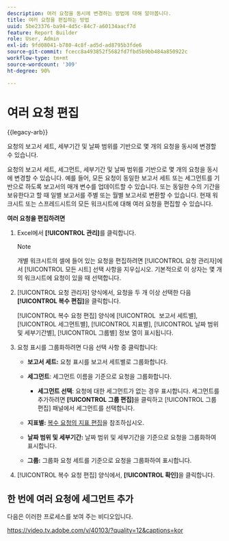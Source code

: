 ```yaml
---
description: 여러 요청을 동시에 변경하는 방법에 대해 알아봅니다.
title: 여러 요청을 편집하는 방법
uuid: 5be23376-ba94-4d5c-84c7-a60134aacf7d
feature: Report Builder
role: User, Admin
exl-id: 9fd08041-b780-4c8f-ad5d-ad8795b3fde6
source-git-commit: fcecc8a493852f5682fd7fbd5b9bb484a850922c
workflow-type: tm+mt
source-wordcount: '309'
ht-degree: 90%

---
```


# 여러 요청 편집

{{legacy-arb}}

요청의 보고서 세트, 세부기간 및 날짜 범위를 기반으로 몇 개의 요청을 동시에 변경할 수 있습니다.

요청의 보고서 세트, 세그먼트, 세부기간 및 날짜 범위를 기반으로 몇 개의 요청을 동시에 변경할 수 있습니다. 예를 들어, 모든 요청이 동일한 보고서 세트 또는 세그먼트를 기반으로 하도록 보고서의 매개 변수를 업데이트할 수 있습니다. 또는 동일한 수의 기간을 보유한다고 할 때 일별 보고서를 주별 또는 월별 보고서로 변환할 수 있습니다. 현재 워크시트 또는 스프레드시트의 모든 워크시트에 대해 여러 요청을 편집할 수 있습니다.

**여러 요청을 편집하려면**

1. Excel에서 **[!UICONTROL 관리]**&#x200B;를 클릭합니다.

   >[!NOTE]
   >
   >개별 워크시트의 셀에 들어 있는 요청을 편집하려면 [!UICONTROL 요청 관리자]에서 [!UICONTROL 모든 시트] 선택 사항을 지우십시오. 기본적으로 이 상자는 몇 개의 워크시트에 요청이 있을 때 선택합니다.

1. [!UICONTROL 요청 관리자] 양식에서, 요청을 두 개 이상 선택한 다음 **[!UICONTROL 복수 편집]**&#x200B;을 클릭합니다.

   [!UICONTROL 복수 요청 편집] 양식에 [!UICONTROL &#x200B; 보고서 세트별], [!UICONTROL 세그먼트별], [!UICONTROL 지표별], [!UICONTROL 날짜 범위 및 세부기간별], [!UICONTROL 그룹별] 정보 열이 표시됩니다.
1. 요청 표시를 그룹화하려면 다음 선택 사항 중 클릭합니다:  

   * **보고서 세트:** 요청 표시를 보고서 세트별로 그룹화합니다.
   * **세그먼트**: 세그먼트 이름을 기준으로 요청을 그룹화합니다.

      * **세그먼트 선택**: 요청에 대한 세그먼트가 없는 경우 표시합니다. 세그먼트를 추가하려면 **[!UICONTROL 그룹 편집]**&#x200B;을 클릭하고 [!UICONTROL 그룹 편집] 패널에서 세그먼트를 선택합니다.

   * **지표별:** [복수 요청의 지표 편집](/help/analyze/legacy-report-builder/manage-requests/edit-multiple-metrics.md)을 참조하십시오.

   * **날짜 범위 및 세부기간:** 날짜 범위 및 세부기간을 기준으로 요청을 그룹화하여 표시합니다.
   * **그룹:** 그룹화 요청 세트를 기준으로 요청을 그룹화하여 표시합니다.

1. [!UICONTROL 복수 요청 편집] 양식에서, **[!UICONTROL 확인]**&#x200B;을 클릭합니다.

## 한 번에 여러 요청에 세그먼트 추가

다음은 이러한 프로세스를 보여 주는 비디오입니다.

https://video.tv.adobe.com/v/40103/?quality=12&captions=kor
